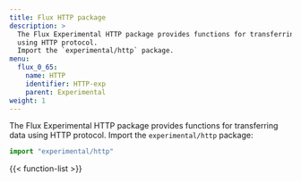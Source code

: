 ```yaml
---
title: Flux HTTP package
description: >
  The Flux Experimental HTTP package provides functions for transferring data
  using HTTP protocol.
  Import the `experimental/http` package.
menu:
  flux_0_65:
    name: HTTP
    identifier: HTTP-exp
    parent: Experimental
weight: 1
---
```


The Flux Experimental HTTP package provides functions for transferring data
using HTTP protocol.
Import the `experimental/http` package:

```js
import "experimental/http"
```

{{< function-list >}}
